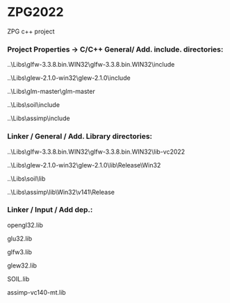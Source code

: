 # ZPG2022
ZPG c++ project


### Project Properties -> C/C++ General/ Add. include. directories:
  
  ..\Libs\glfw-3.3.8.bin.WIN32\glfw-3.3.8.bin.WIN32\include
  
  ..\Libs\glew-2.1.0-win32\glew-2.1.0\include
  
  ..\Libs\glm-master\glm-master
  
   ..\Libs\soil\include
   
   ..\Libs\assimp\include
  
  
  ### Linker / General / Add. Library directories:
  
  ..\Libs\glfw-3.3.8.bin.WIN32\glfw-3.3.8.bin.WIN32\lib-vc2022
  
  ..\Libs\glew-2.1.0-win32\glew-2.1.0\lib\Release\Win32
  
  ..\Libs\soil\lib
  
  ..\Libs\assimp\lib\Win32\v141\Release
  
 ### Linker / Input / Add dep.: 
  
  opengl32.lib
  
  glu32.lib
  
  glfw3.lib
  
  glew32.lib
  
  SOIL.lib
  
  assimp-vc140-mt.lib
